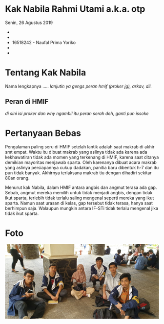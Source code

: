 # Kak Nabila Rahmi Utami a.k.a. otp
Senin, 26 Agustus 2019

- 
- 
- 16518242 - Naufal Prima Yoriko 
-
-  

# Tentang Kak Nabila
Nama lengkapnya ..... *lanjutin ya gengs peran hmif (proker jg), arkav, dll.*

## Peran di HMIF
*di sini isi proker dan why ngambil itu peran serah deh, ganti pun issoke*

# Pertanyaan Bebas
Pengalaman paling seru di HMIF setelah lantik adalah saat makrab di akhir smt empat. Waktu itu dibuat makrab yang aslinya tidak ada karena ada kekhawatiran tidak ada momen yang terkenang di HMIF, karena saat ditanya demikian mayoritas menjawab sparta. Oleh karenanya dibuat acara makrab yang aslinya persiapannya cukup dadakan, panitia baru dibentuk h-7 dan itu pun tidak banyak. Akhirnya terlaksana makrab tiu dengan dihadiri sekitar 80an orang.

Menurut kak Nabila, dalam HMIF antara angbis dan angmut terasa ada gap. Sebab, angmut mereka memilih untuk tidak menjadi angbis, dengan tidak ikut sparta, terlebih tidak terlalu saling mengenal seperti mereka yang ikut sparta. Namun saat urasan di kelas, gap tersebut tidak terasa, hanya saat berhimpun saja. Walaupun mungkin antara IF-STi tidak terlalu mengenal jika tidak ikut sparta.


# Foto
![foto](./16518001-16518190-16518242-16518324-16518332.jpg)
